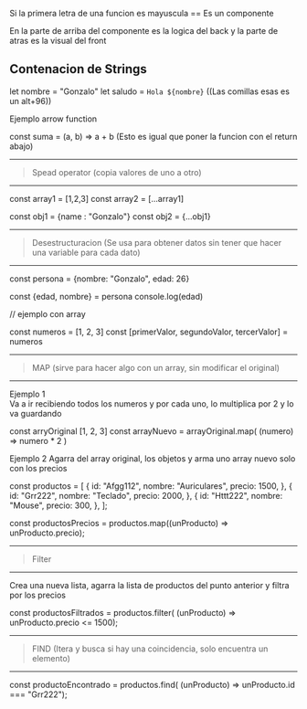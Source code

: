 
Si la primera letra de una funcion es mayuscula == Es un componente 

En la parte de arriba del componente es la logica del back y la parte de atras es la visual del front

## Contenacion de Strings

let nombre = "Gonzalo"
let saludo = `Hola ${nombre}`    ((Las comillas esas es un alt+96))


Ejemplo arrow function

const suma = (a, b) => a + b        (Esto es igual que poner la funcion con el return abajo)

------------------
> Spead operator (copia valores de uno a otro)
------------------

const array1 = [1,2,3]
const array2 = [...array1]

const obj1 = {name : "Gonzalo"}
const obj2 = {...obj1}

------------------
> Desestructuracion  (Se usa para obtener datos sin tener que hacer una variable para cada dato)
------------------

const persona = {nombre: "Gonzalo", edad: 26}

const {edad, nombre} = persona
console.log(edad)

// ejemplo con array

const numeros = [1, 2, 3]
const [primerValor, segundoValor, tercerValor] = numeros

------------------
> MAP      (sirve para hacer algo con un array, sin modificar el original)
------------------

Ejemplo 1  
Va a ir recibiendo todos los numeros y por  cada uno, lo multiplica por 2 y lo va guardando

const arryOriginal [1, 2, 3]
const arrayNuevo = arrayOriginal.map( (numero) => numero * 2 )        

Ejemplo 2 
Agarra del array original, los objetos y arma uno array nuevo solo con los precios

const productos = [
  {
    id: "Afgg112",
    nombre: "Auriculares",
    precio: 1500,
  },
  {
    id: "Grr222",
    nombre: "Teclado",
    precio: 2000,
  },
  {
    id: "Httt222",
    nombre: "Mouse",
    precio: 300,
  },
];

const productosPrecios = productos.map((unProducto) => unProducto.precio);


------------------
>Filter
------------------
Crea una nueva lista, agarra la lista de productos del punto anterior y filtra por los precios

const productosFiltrados = productos.filter( (unProducto) => unProducto.precio <= 1500);

   
------------------
>FIND       (Itera y busca si hay una coincidencia, solo encuentra un elemento)
------------------

const productoEncontrado = productos.find( (unProducto) => unProducto.id === "Grr222");





